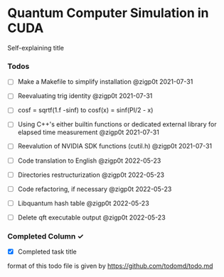 # Quantum Computer Simulation in CUDA
Self-explaining title

### Todos
- [ ] Make a Makefile to simplify installation @zigp0t 2021-07-31
- [ ] Reevaluating trig identity @zigp0t 2021-07-31
- [ ] cosf = sqrtf(1.f -sinf) to cosf(x) = sinf(PI/2 - x)    
- [ ] Using C++'s either builtin functions or dedicated external library for elapsed time measurement @zigp0t 2021-07-31
- [ ] Reevalution of NVIDIA SDK functions (cutil.h) @zigp0t 2021-07-31
- [ ] Code translation to English @zigp0t 2022-05-23
- [ ] Directories restructurization @zigp0t 2022-05-23
- [ ] Code refactoring, if necessary @zigp0t 2022-05-23
- [ ] Libquantum hash table @zigp0t 2022-05-23
- [ ] Delete qft executable output @zigp0t 2022-05-23


### Completed Column ✓
- [x] Completed task title  

format of this todo file is given by https://github.com/todomd/todo.md
